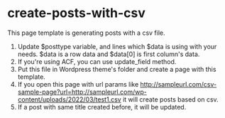 # create-posts-with-csv
This page template is generating posts with a csv file.

1. Update $posttype variable, and lines which $data is using with your needs. $data is a row data and $data[0] is first column's data.
2. If you're using ACF, you can use update_field method.
3. Put this file in Wordpress theme's folder and create a page with this template. 
4. If you open this page with url params like http://sampleurl.com/csv-sample-page?url=http://sampleurl.com/wp-content/uploads/2022/03/test1.csv it will create posts
based on csv.
5. If a post with same title created before, it will be updated.

